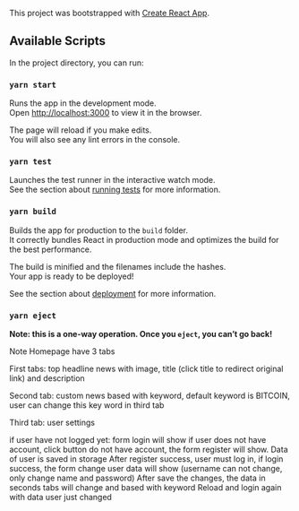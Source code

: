 This project was bootstrapped with [Create React App](https://github.com/facebook/create-react-app).

## Available Scripts

In the project directory, you can run:

### `yarn start`

Runs the app in the development mode.<br />
Open [http://localhost:3000](http://localhost:3000) to view it in the browser.

The page will reload if you make edits.<br />
You will also see any lint errors in the console.

### `yarn test`

Launches the test runner in the interactive watch mode.<br />
See the section about [running tests](https://facebook.github.io/create-react-app/docs/running-tests) for more information.

### `yarn build`

Builds the app for production to the `build` folder.<br />
It correctly bundles React in production mode and optimizes the build for the best performance.

The build is minified and the filenames include the hashes.<br />
Your app is ready to be deployed!

See the section about [deployment](https://facebook.github.io/create-react-app/docs/deployment) for more information.

### `yarn eject`

**Note: this is a one-way operation. Once you `eject`, you can’t go back!**

Note
Homepage have 3 tabs

First tabs: top headline news with image, title (click title to redirect original link) and description

Second tab: custom news based with keyword, default keyword is BITCOIN, user can change this key word in third tab

Third tab: user settings

if user have not logged yet: form login will show
if user does not have account, click button do not have account, the form register will show. Data of user is saved in storage
After register success, user must log in, if login success, the form change user data will show
(username can not change, only change name and password)
After save the changes, the data in seconds tabs will change and based with keyword
Reload and login again with data user just changed
